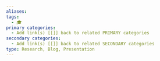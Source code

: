 ```yaml
---
aliases: 
tags:
  - 🎓
primary categories:
  - Add link(s) [[]] back to related PRIMARY categories
secondary categories:
  - Add link(s) [[]] back to related SECONDARY categories
type: Research, Blog, Presentation
---
```

